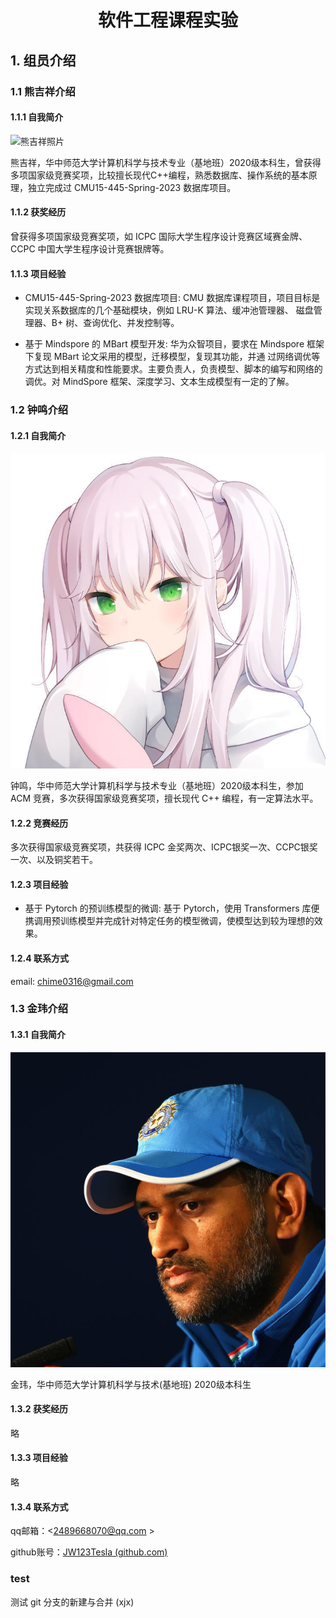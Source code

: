 # <center> 软件工程课程实验 </center>

## 1. 组员介绍
### 1.1 熊吉祥介绍

#### 1.1.1 自我简介
![熊吉祥照片](./imgs/JixiangXiong.JPG)

熊吉祥，华中师范大学计算机科学与技术专业（基地班）2020级本科生，曾获得多项国家级竞赛奖项，比较擅长现代C++编程，熟悉数据库、操作系统的基本原理，独立完成过 CMU15-445-Spring-2023 数据库项目。

#### 1.1.2 获奖经历

曾获得多项国家级竞赛奖项，如 ICPC 国际大学生程序设计竞赛区域赛金牌、CCPC 中国大学生程序设计竞赛银牌等。

#### 1.1.3 项目经验

- CMU15-445-Spring-2023 数据库项目:
CMU 数据库课程项目，项目目标是实现关系数据库的几个基础模块，例如 LRU-K 算法、缓冲池管理器、
磁盘管理器、B+ 树、查询优化、并发控制等。

- 基于 Mindspore 的 MBart 模型开发:
华为众智项目，要求在 Mindspore 框架下复现 MBart 论文采用的模型，迁移模型，复现其功能，并通
过网络调优等方式达到相关精度和性能要求。主要负责人，负责模型、脚本的编写和网络的调优。对
MindSpore 框架、深度学习、文本生成模型有一定的了解。


### 1.2 钟鸣介绍

#### 1.2.1 自我简介
![钟鸣照片](./imgs/MingZhong.JPG)

钟鸣，华中师范大学计算机科学与技术专业（基地班）2020级本科生，参加 ACM 竞赛，多次获得国家级竞赛奖项，擅长现代 C++ 编程，有一定算法水平。

#### 1.2.2 竞赛经历

多次获得国家级竞赛奖项，共获得 ICPC 金奖两次、ICPC银奖一次、CCPC银奖一次、以及铜奖若干。

#### 1.2.3 项目经验

- 基于 Pytorch 的预训练模型的微调:
基于 Pytorch，使用 Transformers 库便携调用预训练模型并完成针对特定任务的模型微调，使模型达到较为理想的效果。

#### 1.2.4 联系方式

email: chime0316@gmail.com


### 1.3 金玮介绍

#### 1.3.1 自我简介
![金玮头像](./imgs/jw.jpg)

金玮，华中师范大学计算机科学与技术(基地班) 2020级本科生

#### 1.3.2 获奖经历

略

#### 1.3.3 项目经验

略

#### 1.3.4 联系方式

qq邮箱：<2489668070@qq.com >

github账号：[JW123Tesla (github.com)](https://github.com/JW123Tesla)



### test

测试 git 分支的新建与合并 (xjx)

